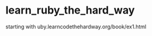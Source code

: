 learn_ruby_the_hard_way
=======================

starting with uby.learncodethehardway.org/book/ex1.html